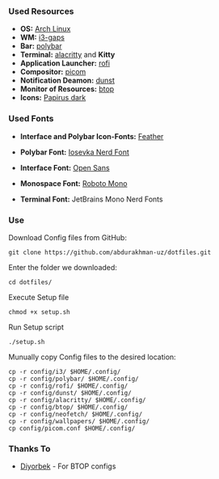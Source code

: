 

### Used Resources
- **OS:** [Arch Linux](https://archlinux.org)
- **WM:** [i3-gaps](https://github.com/Airblader/i3)
- **Bar:** [polybar](https://github.com/polybar/polybar)
- **Terminal:** [alacritty](https://github.com/alacritty/alacritty) and **Kitty**
- **Application Launcher:** [rofi](https://github.com/davatorium/rofi)
- **Compositor:** [picom](https://github.com/yshui/picom)
- **Notification Deamon:** [dunst](https://github.com/dunst-project/dunst)
- **Monitor of Resources:** [btop](https://github.com/aristocratos/btop)    
- **Icons:** [Papirus dark](https://github.com/PapirusDevelopmentTeam/papirus-icon-theme)  

	
### Used Fonts
-  **Interface and Polybar Icon-Fonts:**  [Feather](https://github.com/AT-UI/feather-font/blob/master/src/fonts/feather.ttf)

- **Polybar Font:**  [Iosevka Nerd Font](https://github.com/ryanoasis/nerd-fonts/tree/master/patched-fonts/Iosevka)

-  **Interface Font:**   [Open Sans](https://fonts.google.com/specimen/Open+Sans#standard-styles)    

- **Monospace Font:** [Roboto Mono](https://fonts.google.com/specimen/Roboto+Mono#standard-styles)

- **Terminal Font:** JetBrains Mono Nerd Fonts

### Use
Download Config files from GitHub:
```
git clone https://github.com/abdurakhman-uz/dotfiles.git
```
Enter the folder we downloaded:
```
cd dotfiles/
```
Execute Setup file
```
chmod +x setup.sh
```
Run Setup script
```
./setup.sh
```
Munually copy Config files to the desired location:
```
cp -r config/i3/ $HOME/.config/
cp -r config/polybar/ $HOME/.config/
cp -r config/rofi/ $HOME/.config/
cp -r config/dunst/ $HOME/.config/
cp -r config/alacritty/ $HOME/.config/
cp -r config/btop/ $HOME/.config/
cp -r config/neofetch/ $HOME/.config/
cp -r config/wallpapers/ $HOME/.config/
cp config/picom.conf $HOME/.config/
```

### Thanks To
- [Diyorbek](https://github.com/DiyorbekOlimov) - For BTOP configs
